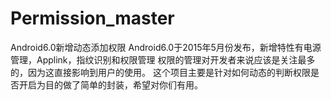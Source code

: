 # Permission_master
Android6.0新增动态添加权限
Android6.0于2015年5月份发布，新增特性有电源管理，Applink，指纹识别和权限管理
    权限的管理对开发者来说应该是关注最多的，因为这直接影响到用户的使用。
	这个项目主要是针对如何动态的判断权限是否开启为目的做了简单的封装，希望对你们有用。

